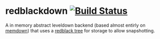 redblackdown [![Build Status](https://travis-ci.org/calvinmetcalf/redblackdown.svg)](https://travis-ci.org/calvinmetcalf/redblackdown)
====

A in memory abstract leveldown backend (based almost entirly on [memdown](https://github.com/rvagg/memdown)) that uses a [redblack tree](https://github.com/mikolalysenko/functional-red-black-tree) for storage to allow snapshotting.
